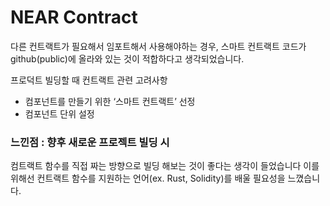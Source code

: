 # NEAR Contract

다른 컨트랙트가 필요해서 임포트해서 사용해야하는 경우,
스마트 컨트랙트 코드가 github(public)에 올라와 있는 것이 적합하다고 생각되었습니다.

프로덕트 빌딩할 때 컨트랙트 관련 고려사항

- 컴포넌트를 만들기 위한 ‘스마트 컨트랙트’ 선정
- 컴포넌트 단위 설정

### 느낀점 : 향후 새로운 프로젝트 빌딩 시

컴트랙트 함수를 직접 짜는 방향으로 빌딩 해보는 것이 좋다는 생각이 들었습니다
이를 위해선 컨트랙트 함수를 지원하는 언어(ex. Rust, Solidity)를 배울 필요성을 느꼈습니다.
